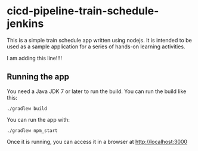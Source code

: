 # cicd-pipeline-train-schedule-jenkins

This is a simple train schedule app written using nodejs. It is intended to be used as a sample application for a series of hands-on learning activities.

I am adding this line!!!!

## Running the app

You need a Java JDK 7 or later to run the build. You can run the build like this:

    ./gradlew build

You can run the app with:

    ./gradlew npm_start

Once it is running, you can access it in a browser at [http://localhost:3000](http://localhost:3000)
